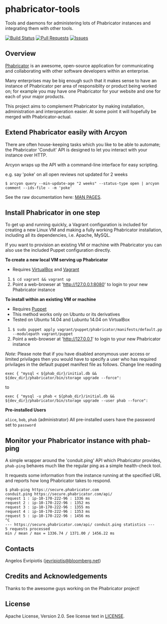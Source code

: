 phabricator-tools
=================

Tools and daemons for administering lots of Phabricator instances and
integrating them with other tools.

[![Build Status](https://travis-ci.org/bloomberg/phabricator-tools.svg)](https://travis-ci.org/bloomberg/phabricator-tools)
[![Pull Requests](http://issuestats.com/github/bloomberg/phabricator-tools/badge/pr?style=flat)](http://issuestats.com/github/bloomberg/phabricator-tools)
[![Issues](http://issuestats.com/github/bloomberg/phabricator-tools/badge/issue?style=flat)](http://issuestats.com/github/bloomberg/phabricator-tools)

Overview
--------

[Phabricator](http://phabricator.org/) is an awesome, open-source application
for communicating and collaborating with other software developers within
an enterprise.

Many enterprises may be big enough such that it makes sense to have an
instance of Phabricator per area of responsiblity or product being worked
on; for example you may have one Phabricator for your website and one for
each of your major products.

This project aims to complement Phabricator by making installation,
administration and interoperation easier.  At some point it will hopefully
be merged with Phabricator-actual.

Extend Phabricator easily with Arcyon
-------------------------------------

There are often house-keeping tasks which you like to be able to automate;
the Phabricator 'Conduit' API is designed to let you interact with your
instance over HTTP.

Arcyon wraps up the API with a command-line interface for easy scripting.

e.g. say 'poke' on all open reviews not updated for 2 weeks

    $ arcyon query --min-update-age "2 weeks" --status-type open | arcyon comment --ids-file - -m 'poke'

See the raw documentation here:
[MAN PAGES](https://github.com/bloomberg/phabricator-tools/tree/master/doc/man/arcyon).

Install Phabricator in one step
-------------------------------

To get up and running quickly, a Vagrant configuration is included for
creating a new Linux VM and making a fully working Phabricator installation,
including all its dependencies, i.e. Apache, MySQL.

If you want to provision an existing VM or machine with Phabricator you
can also use the included Puppet configuration directly.

__To create a new local VM serving up Phabricator__

* Requires [VirtualBox](https://www.virtualbox.org/) and
  [Vagrant](http://www.vagrantup.com/)

1. `$ cd vagrant && vagrant up`
2. Point a web-browser at 'http://127.0.0.1:8080' to login to your new
   Phabricator instance

__To install within an existing VM or machine__
* Requires [Puppet](https://puppetlabs.com/)
* This method works only on Ubuntu or its derivatives
* Tested on Ubuntu 14.04 and Lubuntu 14.04 on VirtualBox

1. `$ sudo puppet apply vagrant/puppet/phabricator/manifests/default.pp
   --modulepath vagrant/puppet`
2. Point a web-browser at 'http://127.0.0.1' to login to your new Phabricator
   instance

*Note:* Please note that if you have disabled anonymous user access or limited privilages
then you would have to specify a user who has required privilages in the default puppet
manifest file as follows. Change line reading

    exec { "mysql < ${phab_dir}/initial.db && ${dev_dir}/phabricator/bin/storage upgrade --force":

to

    exec { "mysql -u phab < ${phab_dir}/initial.db && ${dev_dir}/phabricator/bin/storage upgrade --user phab --force":

__Pre-installed Users__

`alice`, `bob`, `phab` (administrator)
All pre-installed users have the password set to `password`

Monitor your Phabricator instance with phab-ping
------------------------------------------------

A simple wrapper around the 'conduit.ping' API which Phabricator provides,
`phab-ping` behaves much like the regular ping as a simple health-check tool.

It requests some information from the instance running at the specified URL
and reports how long Phabricator takes to respond.

    $ phab-ping https://secure.phabricator.com
    conduit.ping https://secure.phabricator.com/api/
    request 1 : ip-10-170-222-96 : 1336 ms
    request 2 : ip-10-170-222-96 : 1352 ms
    request 3 : ip-10-170-222-96 : 1355 ms
    request 4 : ip-10-170-222-96 : 1353 ms
    request 5 : ip-10-170-222-96 : 1456 ms
    ^C
    --- https://secure.phabricator.com/api/ conduit.ping statistics ---
    5 requests processed
    min / mean / max = 1336.74 / 1371.00 / 1456.22 ms

Contacts
--------

Angelos Evripiotis (jevripiotis@bloomberg.net)

Credits and Acknowledgements
----------------------------

Thanks to the awesome guys working on the Phabricator project!

License
-------

Apache License, Version 2.0. See license text in [LICENSE](./LICENSE).
